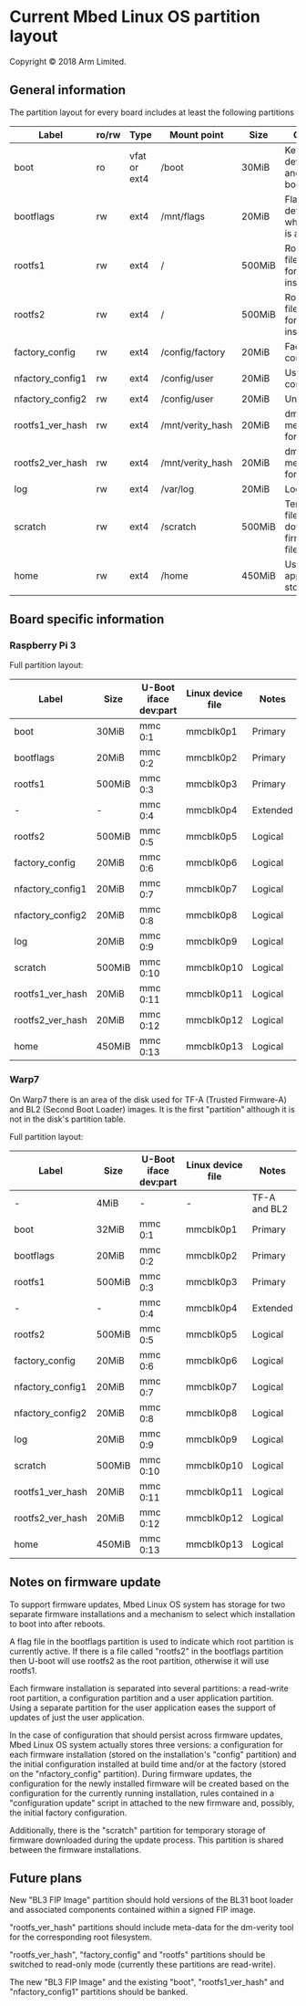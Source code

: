 # Current Mbed Linux OS partition layout

Copyright © 2018 Arm Limited.

## General information

The partition layout for every board includes at least the following partitions

| Label            | ro/rw | Type         | Mount point      | Size     | Contains |
|------------------|-------|--------------|------------------|----------|----------|
| boot             | ro    | vfat or ext4 | /boot            | 30MiB    | Kernel, device tree and U-Boot boot script |
| bootflags        | rw    | ext4         | /mnt/flags       | 20MiB    | Flags to determine which rootfs is active |
| rootfs1          | rw    | ext4         | /                | 500MiB   | Root filesystem for installation 1 |
| rootfs2          | rw    | ext4         | /                | 500MiB   | Root filesystem for installation 2 |
| factory_config   | rw    | ext4         | /config/factory  | 20MiB    | Factory configuration |
| nfactory_config1 | rw    | ext4         | /config/user     | 20MiB    | User data configuration |
| nfactory_config2 | rw    | ext4         | /config/user     | 20MiB    | Unused |
| rootfs1_ver_hash | rw    | ext4         | /mnt/verity_hash | 20MiB    | dm_verity meta-data for rootfs1 |
| rootfs2_ver_hash | rw    | ext4         | /mnt/verity_hash | 20MiB    | dm_verity meta-data for rootfs2 |
| log              | rw    | ext4         | /var/log         | 20MiB    | Log files |
| scratch          | rw    | ext4         | /scratch         | 500MiB   | Temporary files (such as downloaded firmware files) |
| home             | rw    | ext4         | /home            | 450MiB   | User application storage |

## Board specific information

### Raspberry Pi 3

Full partition layout:

| Label            | Size   | U-Boot iface dev:part | Linux device file | Notes    |
|------------------|--------|-----------------------|-------------------|----------|
| boot             | 30MiB  | mmc 0:1               | mmcblk0p1         | Primary  |
| bootflags        | 20MiB  | mmc 0:2               | mmcblk0p2         | Primary  |
| rootfs1          | 500MiB | mmc 0:3               | mmcblk0p3         | Primary  |
| -                | -      | mmc 0:4               | mmcblk0p4         | Extended |
| rootfs2          | 500MiB | mmc 0:5               | mmcblk0p5         | Logical  |
| factory_config   | 20MiB  | mmc 0:6               | mmcblk0p6         | Logical  |
| nfactory_config1 | 20MiB  | mmc 0:7               | mmcblk0p7         | Logical  |
| nfactory_config2 | 20MiB  | mmc 0:8               | mmcblk0p8         | Logical  |
| log              | 20MiB  | mmc 0:9               | mmcblk0p9         | Logical  |
| scratch          | 500MiB | mmc 0:10              | mmcblk0p10        | Logical  |
| rootfs1_ver_hash | 20MiB  | mmc 0:11              | mmcblk0p11        | Logical  |
| rootfs2_ver_hash | 20MiB  | mmc 0:12              | mmcblk0p12        | Logical  |
| home             | 450MiB | mmc 0:13              | mmcblk0p13        | Logical  |

### Warp7

On Warp7 there is an area of the disk used for TF-A (Trusted Firmware-A) and 
BL2 (Second Boot Loader) images. It is the first "partition" although it is not in the 
disk's partition table.

Full partition layout:

| Label            | Size   | U-Boot iface dev:part | Linux device file | Notes       |
|------------------|--------|-----------------------|-------------------|-------------|
| -                | 4MiB   | -                     | -                 | TF-A and BL2 |
| boot             | 32MiB  | mmc 0:1               | mmcblk0p1         | Primary     |
| bootflags        | 20MiB  | mmc 0:2               | mmcblk0p2         | Primary     |
| rootfs1          | 500MiB | mmc 0:3               | mmcblk0p3         | Primary     |
| -                | -      | mmc 0:4               | mmcblk0p4         | Extended    |
| rootfs2          | 500MiB | mmc 0:5               | mmcblk0p5         | Logical     |
| factory_config   | 20MiB  | mmc 0:6               | mmcblk0p6         | Logical     |
| nfactory_config1 | 20MiB  | mmc 0:7               | mmcblk0p7         | Logical     |
| nfactory_config2 | 20MiB  | mmc 0:8               | mmcblk0p8         | Logical     |
| log              | 20MiB  | mmc 0:9               | mmcblk0p9         | Logical     |
| scratch          | 500MiB | mmc 0:10              | mmcblk0p10        | Logical     |
| rootfs1_ver_hash | 20MiB  | mmc 0:11              | mmcblk0p11        | Logical     |
| rootfs2_ver_hash | 20MiB  | mmc 0:12              | mmcblk0p12        | Logical     |
| home             | 450MiB | mmc 0:13              | mmcblk0p13        | Logical     |


## Notes on firmware update

To support firmware updates, Mbed Linux OS system has storage for two
separate firmware installations and a mechanism to select which installation to
boot into after reboots. 

A flag file in the bootflags partition is used to indicate which root partition
is currently active. If there is a file called "rootfs2" in the bootflags
partition then U-boot will use rootfs2 as the root partition, otherwise it will
use rootfs1.

Each firmware installation is separated into several partitions: a
read-write root partition, a configuration partition and a user application
partition. Using a separate partition for the user application eases the
support of updates of just the user application.

In the case of configuration that should persist across firmware updates, 
Mbed Linux OS system actually stores three versions: a configuration for each firmware
installation (stored on the installation's "config" partition) and the initial
configuration installed at build time and/or at the factory (stored on the
"nfactory_config" partition). During firmware updates, the configuration for the newly
installed firmware will be created based on the configuration for the currently
running installation, rules contained in a "configuration update" script in
attached to the new firmware and, possibly, the initial factory configuration.

Additionally, there is the "scratch" partition for temporary storage of firmware
downloaded during the update process. This partition is shared between the 
firmware installations. 

## Future plans

New "BL3 FIP Image" partition should hold versions of the BL31 boot loader and associated 
components contained within a signed FIP image.

"rootfs_ver_hash" partitions should include meta-data for the dm-verity tool 
for the corresponding root filesystem.  

"rootfs_ver_hash", "factory_config" and "rootfs" partitions should be switched to read-only mode
(currently these partitions are read-write). 

The new "BL3 FIP Image" and the existing "boot", "rootfs1_ver_hash" and "nfactory_config1" 
partitions should be banked.
